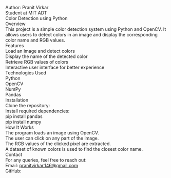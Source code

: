 Author: Pranit Virkar
<br>
Student at MIT ADT
<br>
Color Detection using Python
<br>
Overview
<br>
This project is a simple color detection system using Python and OpenCV. It allows users to detect colors in an image and display the corresponding color name and RGB values.
<br>
Features
<br>
Load an image and detect colors
<br>
Display the name of the detected color
<br>
Retrieve RGB values of colors
<br>
Interactive user interface for better experience
<br>
Technologies Used
<br>
Python
<br>
OpenCV
<br>
NumPy
<br>
Pandas
<br>
Installation
<br>
Clone the repository:
<br>
Install required dependencies:
<br>
pip install pandas
<br>
pip install numpy
<br>
How It Works
<br>
The program loads an image using OpenCV.
<br>
The user can click on any part of the image.
<br>
The RGB values of the clicked pixel are extracted.
<br>
A dataset of known colors is used to find the closest color name.
<br>
Contact
<br>
For any queries, feel free to reach out:
<br>
Email: pranitvirkar.146@gmail.com
<br>
GitHub: 
<br>
